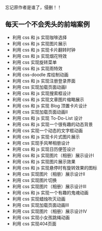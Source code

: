 忘记原作者是谁了，侵删！！
## 每天一个不会秃头的前端案例
* 利用 css 和 js 实现咖啡选择
* 利用 css 和 js 实现图片展示
* 利用 css 和 js 实现卡片翻转时钟
* 利用 css 和 js 实现烟花特效
* 利用 css 实现旋转菜单
* 利用 css 和 js 实现雨特效
* 利用 css-doodle 库绘制动画
* 利用 css 和 js 实现注册登录界面
* 利用 css 实现加载页面动画Ⅰ
* 利用 css 和 js 实现搜索框设计
* 利用 css 和 js 实现文章图片缩略展示
* 利用 css 和 js 实现 Blog 顶置卡片设计
* 利用 css 实现加载页面动画Ⅱ
* 利用 css 和 js 实现 To-Do-List 设计
* 利用 css 和 js 实现一个很有趣的动态背景
* 利用 css 实现一个动态的文字框动画
* 利用 css 和 js 实现卡片式图片展示
* 利用 css 实现手风琴相册设计
* 利用 css 和 js 实现日历便签设计
* 利用 css 和 js 实现图片（相册）展示设计Ⅰ
* 利用 css 和 js 实现图片展示效果
* 利用 css 和 js 实现悬停时有旋转效果的图标
* 利用 css 实现图片（相册）展示设计Ⅱ
* 利用 css 实现图片切换
* 利用 css 实现图片（相册）展示设计Ⅲ
* 利用 css 和 js 实现一个有趣的鬼魂动画
* 利用 css 实现蜡烛吹灭动画
* 利用 css 实现加载页面动画Ⅲ
* 利用 css 实现图片（相册）展示设计Ⅳ
* 利用 css 实现小女孩跳绳动画
* 利用 css 实现404页面
